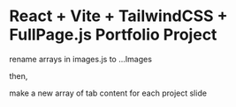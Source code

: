 # React + Vite + TailwindCSS + FullPage.js Portfolio Project


rename arrays in images.js to ...Images

then,

make a new array of tab content for each project slide
